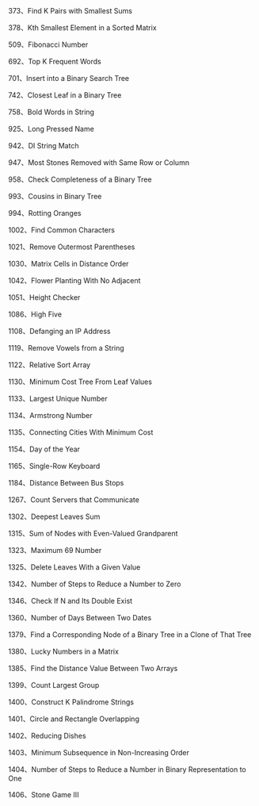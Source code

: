 373、Find K Pairs with Smallest Sums

378、Kth Smallest Element in a Sorted Matrix

509、Fibonacci Number

692、Top K Frequent Words

701、Insert into a Binary Search Tree

742、Closest Leaf in a Binary Tree

758、Bold Words in String

925、Long Pressed Name

942、DI String Match

947、Most Stones Removed with Same Row or Column

958、Check Completeness of a Binary Tree

993、Cousins in Binary Tree

994、Rotting Oranges

1002、Find Common Characters

1021、Remove Outermost Parentheses

1030、Matrix Cells in Distance Order

1042、Flower Planting With No Adjacent

1051、Height Checker

1086、High Five

1108、Defanging an IP Address

1119、Remove Vowels from a String

1122、Relative Sort Array

1130、Minimum Cost Tree From Leaf Values

1133、Largest Unique Number

1134、Armstrong Number

1135、Connecting Cities With Minimum Cost

1154、Day of the Year

1165、Single-Row Keyboard

1184、Distance Between Bus Stops

1267、Count Servers that Communicate

1302、Deepest Leaves Sum

1315、Sum of Nodes with Even-Valued Grandparent

1323、Maximum 69 Number

1325、Delete Leaves With a Given Value

1342、Number of Steps to Reduce a Number to Zero

1346、Check If N and Its Double Exist

1360、Number of Days Between Two Dates

1379、Find a Corresponding Node of a Binary Tree in a Clone of That Tree

1380、Lucky Numbers in a Matrix

1385、Find the Distance Value Between Two Arrays

1399、Count Largest Group

1400、Construct K Palindrome Strings

1401、Circle and Rectangle Overlapping

1402、Reducing Dishes

1403、Minimum Subsequence in Non-Increasing Order

1404、Number of Steps to Reduce a Number in Binary Representation to One

1406、Stone Game III
